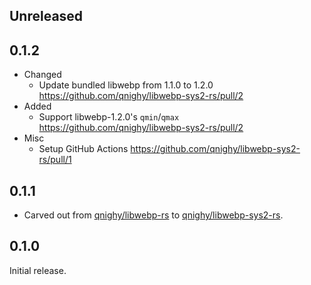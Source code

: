 ## Unreleased

## 0.1.2

- Changed
  - Update bundled libwebp from 1.1.0 to 1.2.0 https://github.com/qnighy/libwebp-sys2-rs/pull/2
- Added
  - Support libwebp-1.2.0's `qmin`/`qmax` https://github.com/qnighy/libwebp-sys2-rs/pull/2
- Misc
  - Setup GitHub Actions https://github.com/qnighy/libwebp-sys2-rs/pull/1

## 0.1.1

- Carved out from [qnighy/libwebp-rs](https://github.com/qnighy/libwebp-rs) to [qnighy/libwebp-sys2-rs](https://github.com/qnighy/libwebp-sys2-rs).

## 0.1.0

Initial release.
